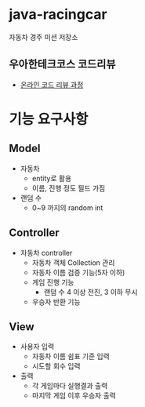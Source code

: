 # java-racingcar

자동차 경주 미션 저장소

## 우아한테크코스 코드리뷰

- [온라인 코드 리뷰 과정](https://github.com/woowacourse/woowacourse-docs/blob/master/maincourse/README.md)

# 기능 요구사항
## Model
- 자동차
  - entity로 활용
  - 이름, 진행 정도 필드 가짐
- 랜덤 수 
  - 0~9 까지의 random int 

## Controller
- 자동차 controller
  - 자동차 객체 Collection 관리
  - 자동차 이름 검증 기능(5자 이하) 
  - 게임 진행 기능
    - 랜덤 수 4 이상 전진, 3 이하 무시
  - 우승자 반환 기능

## View 
- 사용자 입력
  - 자동차 이름 쉼표 기준 입력
  - 시도할 회수 입력
- 출력 
  - 각 게임마다 실행결과 출력 
  - 마지막 게임 이후 우승자 출력 
